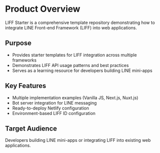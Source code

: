# Product Overview

LIFF Starter is a comprehensive template repository demonstrating how to integrate LINE Front-end Framework (LIFF) into web applications. 

## Purpose
- Provides starter templates for LIFF integration across multiple frameworks
- Demonstrates LIFF API usage patterns and best practices
- Serves as a learning resource for developers building LINE mini-apps

## Key Features
- Multiple implementation examples (Vanilla JS, Next.js, Nuxt.js)
- Bot server integration for LINE messaging
- Ready-to-deploy Netlify configuration
- Environment-based LIFF ID configuration

## Target Audience
Developers building LINE mini-apps or integrating LIFF into existing web applications.